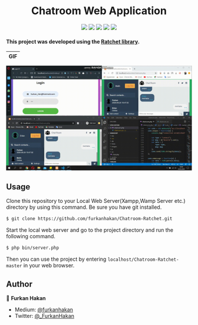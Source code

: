 <h1 align="center">Chatroom Web Application</h1>

<div align="center">
  <img src="https://img.shields.io/github/issues/furkanhakan/Chatroom-Ratchet" />
  <img src="https://img.shields.io/github/issues-pr/furkanhakan/Chatroom-Ratchet" />
  <img src="https://img.shields.io/github/followers/furkanhakan?style=social&label=Follow&maxAge=2592000" />
  <img src="https://img.shields.io/github/forks/furkanhakan/Chatroom-Ratchet?style=social&label=Fork&maxAge=2592000" />
  <img src="https://img.shields.io/github/stars/furkanhakan/Chatroom-Ratchet?style=social&label=Star&maxAge=2592000" />
</div>

#### This project was developed using the [Ratchet library](http://socketo.me).


| GIF   	|
|---	|
  ![](gif/chatroom.gif)

## Usage
Clone this repository to your Local Web Server(Xampp,Wamp Server etc.) directory by using this command. Be sure you have git installed.
```sh
$ git clone https://github.com/furkanhakan/Chatroom-Ratchet.git
```
Start the local web server and go to the project directory and run the following command.
```sh
$ php bin/server.php
```
Then you can use the project by entering ```localhost/Chatroom-Ratchet-master``` in your web browser.

## Author
👤 **Furkan Hakan**

* Medium: [@furkanhakan](https://medium.com/@furkanhakan)
* Twitter: [@_FurkanHakan](https://twitter.com/_FurkanHakan)
